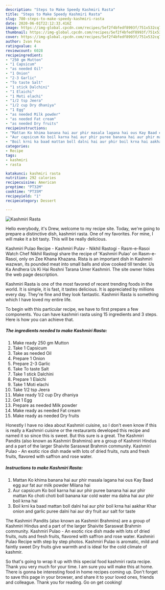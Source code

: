 ```yaml
---
description: "Steps to Make Speedy Kashmiri Rasta"
title: "Steps to Make Speedy Kashmiri Rasta"
slug: 780-steps-to-make-speedy-kashmiri-rasta
date: 2020-06-01T22:12:33.416Z
image: https://img-global.cpcdn.com/recipes/5ef2f4bfedf8993f/751x532cq70/kashmiri-rasta-recipe-main-photo.jpg
thumbnail: https://img-global.cpcdn.com/recipes/5ef2f4bfedf8993f/751x532cq70/kashmiri-rasta-recipe-main-photo.jpg
cover: https://img-global.cpcdn.com/recipes/5ef2f4bfedf8993f/751x532cq70/kashmiri-rasta-recipe-main-photo.jpg
author: Ivan Fox
ratingvalue: 4
reviewcount: 6028
recipeingredient:
- "250 gm Mutton"
- "1 Capsicum"
- "as needed Oil"
- "1 Onion"
- "2-3 Garlic"
- "To taste Salt"
- "1 stick Dalchini"
- "1 Elaichi"
- "1 Moti elachi"
- "1/2 tsp Jeera"
- "1/2 cup Dry dhaniya"
- "1 Egg"
- "as needed Milk powder"
- "as needed Fat cream"
- "as needed Dry fruits"
recipeinstructions:
- "Mattan Ko khima banana hai aur phir masala lagana hai ous Kay Baad egg aur fat aur milk powder Milana hai"
- "Aur capsicum Ko boil karna hai aur phir puree banana hai aur phir mattan Ko choti choti boll banana kar cold water ma dalna hai aur phir boil krna hai"
- "Boil krni ka baad mattan boll dalni hai aur phir boil krna hai aakhar Khar onion and garlic puree dalni hai aur dry fruit aur salt for taste"
categories:
- Recipe
tags:
- kashmiri
- rasta

katakunci: kashmiri rasta 
nutrition: 292 calories
recipecuisine: American
preptime: "PT32M"
cooktime: "PT35M"
recipeyield: "1"
recipecategory: Dessert

---
```



![Kashmiri Rasta](https://img-global.cpcdn.com/recipes/5ef2f4bfedf8993f/751x532cq70/kashmiri-rasta-recipe-main-photo.jpg)

Hello everybody, it's Drew, welcome to my recipe site. Today, we're going to prepare a distinctive dish, kashmiri rasta. One of my favorites. For mine, I will make it a bit tasty. This will be really delicious.

Kashmiri Pulao Recipe - Kashmiri Pulav - Nikhil Rastogi - Rasm-e-Rasoi Watch Chef Nikhil Rastogi share the recipe of &#39;Kashmiri Pulao&#39; on Rasm-e-Rasoi, only on Zee Khana Khazana. Rista is an important dish in Kashmiri wazwan, its pounded meat into small balls and slow cooked till tender. Us Ka Andhera Us Ki Hai Roshni Tarana Umer Kashmiri. The site owner hides the web page description.

Kashmiri Rasta is one of the most favored of recent trending foods in the world. It is simple, it is fast, it tastes delicious. It is appreciated by millions every day. They're fine and they look fantastic. Kashmiri Rasta is something which I have loved my entire life.


To begin with this particular recipe, we have to first prepare a few components. You can have kashmiri rasta using 15 ingredients and 3 steps. Here is how you can achieve that.

<!--inarticleads1-->

##### The ingredients needed to make Kashmiri Rasta:

1. Make ready 250 gm Mutton
1. Take 1 Capsicum
1. Take as needed Oil
1. Prepare 1 Onion
1. Prepare 2-3 Garlic
1. Take To taste Salt
1. Take 1 stick Dalchini
1. Prepare 1 Elaichi
1. Take 1 Moti elachi
1. Take 1/2 tsp Jeera
1. Make ready 1/2 cup Dry dhaniya
1. Get 1 Egg
1. Prepare as needed Milk powder
1. Make ready as needed Fat cream
1. Make ready as needed Dry fruits


Honestly I have no idea about Kashmiri cuisine, so I don&#39;t even know if this is really a Kashmiri cuisine or the restaurants developed this recipe and named it so since this is sweet. But this sure is a great. The Kashmiri Pandits (also known as Kashmiri Brahmins) are a group of Kashmiri Hindus and a part of the larger Shaivite Saraswat Brahmin community. Kashmiri Pulao - An exotic rice dish made with lots of dried fruits, nuts and fresh fruits, flavored with saffron and rose water. 

<!--inarticleads2-->

##### Instructions to make Kashmiri Rasta:

1. Mattan Ko khima banana hai aur phir masala lagana hai ous Kay Baad egg aur fat aur milk powder Milana hai
1. Aur capsicum Ko boil karna hai aur phir puree banana hai aur phir mattan Ko choti choti boll banana kar cold water ma dalna hai aur phir boil krna hai
1. Boil krni ka baad mattan boll dalni hai aur phir boil krna hai aakhar Khar onion and garlic puree dalni hai aur dry fruit aur salt for taste


The Kashmiri Pandits (also known as Kashmiri Brahmins) are a group of Kashmiri Hindus and a part of the larger Shaivite Saraswat Brahmin community. Kashmiri Pulao - An exotic rice dish made with lots of dried fruits, nuts and fresh fruits, flavored with saffron and rose water. Kashmiri Pulao Recipe with step by step photos. Kashmiri Pulao is aromatic, mild and faintly sweet Dry fruits give warmth and is ideal for the cold climate of kashmir. 

So that's going to wrap it up with this special food kashmiri rasta recipe. Thank you very much for your time. I am sure you will make this at home. There is gonna be interesting food in home recipes coming up. Don't forget to save this page in your browser, and share it to your loved ones, friends and colleague. Thank you for reading. Go on get cooking!

